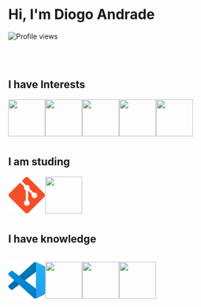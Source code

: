 <!--
<img align="right" height="590em" src="https://raw.githubusercontent.com/gist/maykbrito/618ef18e3bbb7cdfd200f3a4fc1aabc6/raw/201d47c76006c99fe0dc55ea92e76bdca5537f08/githubcard.svg"/> -->
<h1 align="left">Hi, I'm Diogo Andrade</h1>
<p align="left"> <img src="https://komarev.com/ghpvc/?username=DiogoAMoura&color=red" alt="Profile views" /> </p>

<br><br>

## I have Interests
<img src="https://cdn.jsdelivr.net/gh/devicons/devicon/icons/c/c-original.svg" width="75" height="75" align="left">
<img src="https://cdn.jsdelivr.net/gh/devicons/devicon/icons/cplusplus/cplusplus-original.svg" width="75" height="75" align="left">
<img src="https://cdn.jsdelivr.net/gh/devicons/devicon/icons/sdl/sdl-original.svg" width="75" height="75" align="left">
<img src="https://cdn.jsdelivr.net/gh/devicons/devicon/icons/opengl/opengl-plain.svg" width="75" height="75" align="left">
<img src="https://cdn.jsdelivr.net/gh/devicons/devicon/icons/cmake/cmake-original-wordmark.svg" width="75" height="75" align="left">

<br><br><br><br><br>

## I am studing
<img src="https://raw.githubusercontent.com/devicons/devicon/master/icons/git/git-original.svg" width="75" height="75" align="left">
<img src="https://cdn.jsdelivr.net/gh/devicons/devicon/icons/java/java-plain-wordmark.svg" width="75" height="75" align="left">

<br><br><br><br><br>

## I have knowledge
<br>
<img src="https://raw.githubusercontent.com/devicons/devicon/master/icons/vscode/vscode-original.svg" width="75" height="75" align="left">
<img src="https://cdn.jsdelivr.net/gh/devicons/devicon/icons/html5/html5-original.svg" width="75" height="75" align="left">
<img src="https://cdn.jsdelivr.net/gh/devicons/devicon/icons/css3/css3-original.svg" width="75" height="75" align="left">
<img src="https://cdn.jsdelivr.net/gh/devicons/devicon/icons/javascript/javascript-original.svg" width="75" height="75" align="left">
